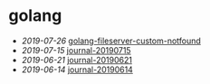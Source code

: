 # golang

- *2019-07-26* [golang-fileserver-custom-notfound](./golang-fileserver-custom-notfound)
- *2019-07-15* [journal-20190715](./journal-20190715)
- *2019-06-21* [journal-20190621](./journal-20190621)
- *2019-06-14* [journal-20190614](./journal-20190614)
